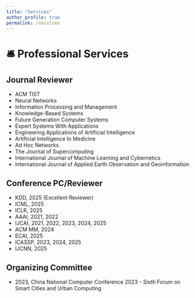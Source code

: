 ```yaml
---
title: "Services"
author_profile: true
permalink: /services
---
```


# 🛎 Professional Services

## Journal Reviewer
- ACM TIST
- Neural Networks 
- Information Processing and Management
- Knowledge-Based Systems
- Future Generation Computer Systems
- Expert Systems With Applications
- Engineering Applications of Artificial Intelligence
- Artificial Intelligence In Medicine
- Ad Hoc Networks
- The Journal of Supercomputing
- International Journal of Machine Learning and Cybernetics
- International Journal of Applied Earth Observation and Geoinformation

## Conference PC/Reviewer
- KDD, 2025 (Excellent Reviewer)
- ICML, 2025
- ICLR, 2025
- AAAI, 2021, 2022
- IJCAI, 2021, 2022, 2023, 2024, 2025
- ACM MM, 2024
- ECAI, 2025
- ICASSP, 2023, 2024, 2025
- IJCNN, 2025

## Organizing Committee
- 2023, China National Computer Conference 2023 - Sixth Forum on Smart Cities and Urban Computing
